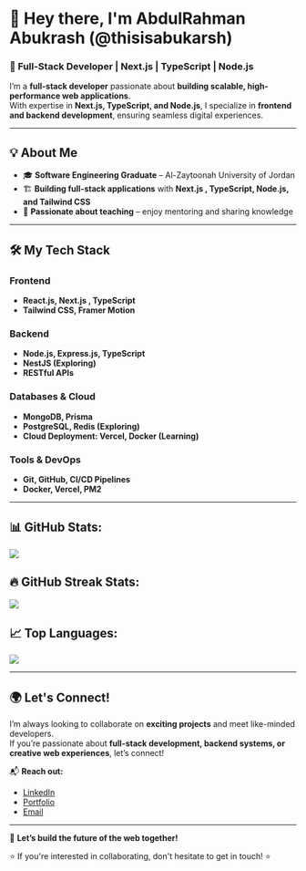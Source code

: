# 👋 Hey there, I'm AbdulRahman Abukrash (@thisisabukarsh)

### 🚀 Full-Stack Developer | Next.js | TypeScript | Node.js

I’m a **full-stack developer** passionate about **building scalable, high-performance web applications**.  
With expertise in **Next.js, TypeScript, and Node.js**, I specialize in **frontend and backend development**, ensuring seamless digital experiences.

---

## 💡 About Me

- 🎓 **Software Engineering Graduate** – Al-Zaytoonah University of Jordan
- 🏗 **Building full-stack applications** with **Next.js , TypeScript, Node.js, and Tailwind CSS**
- 🎤 **Passionate about teaching** – enjoy mentoring and sharing knowledge

---

## 🛠️ My Tech Stack

### **Frontend**

- **React.js, Next.js , TypeScript**
- **Tailwind CSS, Framer Motion**

### **Backend**

- **Node.js, Express.js, TypeScript**
- **NestJS (Exploring)**
- **RESTful APIs**

### **Databases & Cloud**

- **MongoDB, Prisma**
- **PostgreSQL, Redis (Exploring)**
- **Cloud Deployment: Vercel, Docker (Learning)**

### **Tools & DevOps**

- **Git, GitHub, CI/CD Pipelines**
- **Docker, Vercel, PM2**

---

## 📊 GitHub Stats:

![](https://github-readme-stats.vercel.app/api?username=thisisabukarsh&theme=dark&hide_border=false&include_all_commits=true&count_private=true)<br/>

## 🔥 GitHub Streak Stats:

![](https://github-readme-streak-stats.herokuapp.com/?user=thisisabukarsh&theme=dark&hide_border=false)<br/>

## 📈 Top Languages:

![](https://github-readme-stats.vercel.app/api/top-langs/?username=thisisabukarsh&theme=dark&hide_border=false&include_all_commits=true&count_private=true&layout=compact)

---

## 🌍 Let's Connect!

I’m always looking to collaborate on **exciting projects** and meet like-minded developers.  
If you’re passionate about **full-stack development, backend systems, or creative web experiences**, let’s connect!

📬 **Reach out:**

- [LinkedIn](https://www.linkedin.com/in/abdulrahmanabukarsh)
- [Portfolio](https://www.abukarsh.me)
- [Email](mailto:info@abukarsh.me)

---

🚀 **Let’s build the future of the web together!**

⭐️ If you're interested in collaborating, don't hesitate to get in touch! ⭐️
